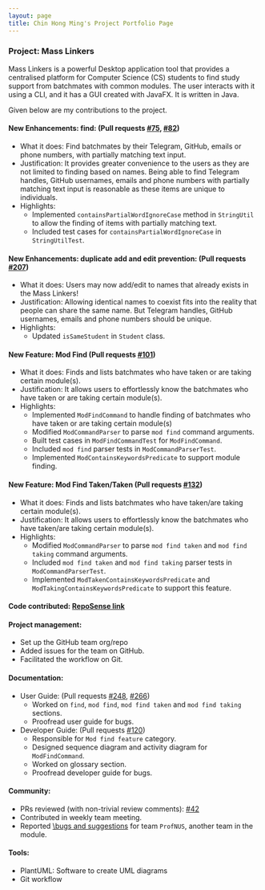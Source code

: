 ```yaml
---
layout: page
title: Chin Hong Ming's Project Portfolio Page
---
```


### Project: Mass Linkers

Mass Linkers is a powerful Desktop application tool that provides a centralised platform for Computer Science (CS) students to find study support from batchmates with common modules. The user interacts with it using a CLI, and it has a GUI created with JavaFX. It is written in Java.

Given below are my contributions to the project.

#### New Enhancements: find: (Pull requests [\#75](https://github.com/AY2223S1-CS2103T-T11-4/tp/pull/75), [\#82](https://github.com/AY2223S1-CS2103T-T11-4/tp/pull/82))
* What it does: Find batchmates by their Telegram, GitHub, emails or phone numbers, with partially matching text input.
* Justification: It provides greater convenience to the users as they are not limited to finding based on names. Being able to find Telegram handles, GitHub usernames, emails and phone numbers with partially matching text input is reasonable as these items are unique to individuals. 
* Highlights:
  * Implemented `containsPartialWordIgnoreCase` method in `StringUtil` to allow the finding of items with partially matching text.
  * Included test cases for `containsPartialWordIgnoreCase` in `StringUtilTest`.

#### New Enhancements: duplicate add and edit prevention: (Pull requests [\#207](https://github.com/AY2223S1-CS2103T-T11-4/tp/pull/207))
* What it does: Users may now add/edit to names that already exists in the Mass Linkers!
* Justification: Allowing identical names to coexist fits into the reality that people can share the same name. But Telegram handles, GitHub usernames, emails and phone numbers should be unique.
* Highlights:
  * Updated `isSameStudent` in `Student` class.

#### New Feature: Mod Find (Pull requests [\#101](https://github.com/AY2223S1-CS2103T-T11-4/tp/pull/101))
* What it does: Finds and lists batchmates who have taken or are taking certain module(s).
* Justification: It allows users to effortlessly know the batchmates who have taken or are taking certain module(s).
* Highlights:
  * Implemented `ModFindCommand` to handle finding of batchmates who have taken or are taking certain module(s)
  * Modified `ModCommandParser` to parse `mod find` command arguments.
  * Built test cases in `ModFindCommandTest` for `ModFindCommand`.
  * Included `mod find` parser tests in `ModCommandParserTest`.
  * Implemented `ModContainsKeywordsPredicate` to support module finding.

#### New Feature: Mod Find Taken/Taken (Pull requests [\#132](https://github.com/AY2223S1-CS2103T-T11-4/tp/pull/132))
* What it does: Finds and lists batchmates who have taken/are taking certain module(s).
* Justification: It allows users to effortlessly know the batchmates who have taken/are taking certain module(s).
* Highlights:
  * Modified `ModCommandParser` to parse `mod find taken` and `mod find taking` command arguments.
  * Included `mod find taken` and `mod find taking` parser tests in `ModCommandParserTest`.
  * Implemented `ModTakenContainsKeywordsPredicate` and `ModTakingContainsKeywordsPredicate` to support this feature.

#### Code contributed: [RepoSense link](https://nus-cs2103-ay2223s1.github.io/tp-dashboard/?search=chm252&breakdown=true)

#### Project management:
* Set up the GitHub team org/repo
* Added issues for the team on GitHub.
* Facilitated the workflow on Git.

#### Documentation:
* User Guide: (Pull requests [\#248](https://github.com/AY2223S1-CS2103T-T11-4/tp/pull/248), [\#266](https://github.com/AY2223S1-CS2103T-T11-4/tp/pull/266))
    * Worked on `find`, `mod find`, `mod find taken` and `mod find taking` sections.
    * Proofread user guide for bugs.
* Developer Guide: (Pull requests [\#120](https://github.com/AY2223S1-CS2103T-T11-4/tp/pull/120))
    * Responsible for `Mod find feature` category.
    * Designed sequence diagram and activity diagram for `ModFindCommand`.
    * Worked on glossary section.
    * Proofread developer guide for bugs.

#### Community:
* PRs reviewed (with non-trivial review comments): [\#42](https://github.com/AY2223S1-CS2103T-T11-4/tp/pull/42)
* Contributed in weekly team meeting.
* Reported [\bugs and suggestions](https://github.com/chm252/ped/issues) for team `ProfNUS`, another team in the module.

#### Tools:
* PlantUML: Software to create UML diagrams
* Git workflow
